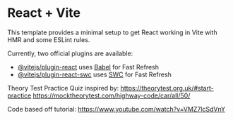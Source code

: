 # React + Vite

This template provides a minimal setup to get React working in Vite with HMR and some ESLint rules.

Currently, two official plugins are available:

- [@vitejs/plugin-react](https://github.com/vitejs/vite-plugin-react/blob/main/packages/plugin-react/README.md) uses [Babel](https://babeljs.io/) for Fast Refresh
- [@vitejs/plugin-react-swc](https://github.com/vitejs/vite-plugin-react-swc) uses [SWC](https://swc.rs/) for Fast Refresh



Theory Test Practice Quiz inspired by:
https://theorytest.org.uk/#start-practice
https://mocktheorytest.com/highway-code/car/all/50/


Code based off tutorial:
https://www.youtube.com/watch?v=VMZ7lcSdVnY